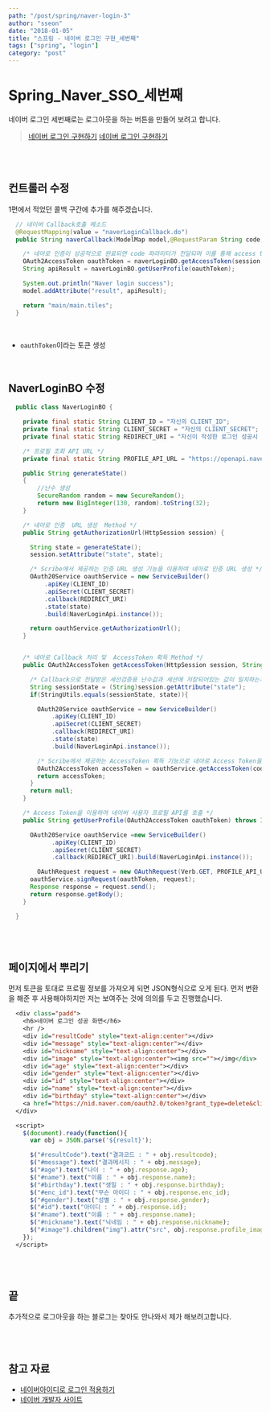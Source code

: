 ```yaml
---
path: "/post/spring/naver-login-3"
author: "sseon"
date: "2018-01-05"
title: "스프링 - 네이버 로그인 구현_세번째"
tags: ["spring", "login"]
category: "post"
---
```


# **Spring_Naver_SSO_세번째**

네이버 로그인 세번째로는 로그아웃을 하는 버튼을 만들어 보려고 합니다.
<br>

> [네이버 로그인 구현하기](https://seonhyungjo.github.io/Spring-NaverSSO_1/)
> [네이버 로그인 구현하기](https://seonhyungjo.github.io/Spring-NaverSSO_2/)

<br>
<br>

## 컨트롤러 수정

1편에서 적었던 콜백 구간에 추가를 해주겠습니다.

```java
  // 네이버 Callback호출 메소드
  @RequestMapping(value = "naverLoginCallback.do")
  public String naverCallback(ModelMap model,@RequestParam String code, @RequestParam String state, HttpSession session) throws IOException {

    /* 네아로 인증이 성공적으로 완료되면 code 파라미터가 전달되며 이를 통해 access token을 발급 */
    OAuth2AccessToken oauthToken = naverLoginBO.getAccessToken(session, code, state);
    String apiResult = naverLoginBO.getUserProfile(oauthToken);

    System.out.println("Naver login success");
    model.addAttribute("result", apiResult);

    return "main/main.tiles";
  }

```

<br>

- `oauthToken`이라는 토큰 생성

<br>

## NaverLoginBO 수정

```java
  public class NaverLoginBO {

    private final static String CLIENT_ID = "자신의 CLIENT_ID";
    private final static String CLIENT_SECRET = "자신의 CLIENT_SECRET";
    private final static String REDIRECT_URI = "자신이 작성한 로그인 성공시 url";

    /* 프로필 조회 API URL */
    private final static String PROFILE_API_URL = "https://openapi.naver.com/v1/nid/me";

    public String generateState()
    {
        //난수 생성
        SecureRandom random = new SecureRandom();
        return new BigInteger(130, random).toString(32);
    }

    /* 네아로 인증  URL 생성  Method */
    public String getAuthorizationUrl(HttpSession session) {

      String state = generateState();
      session.setAttribute("state", state);

      /* Scribe에서 제공하는 인증 URL 생성 기능을 이용하여 네아로 인증 URL 생성 */
      OAuth20Service oauthService = new ServiceBuilder()
          .apiKey(CLIENT_ID)
          .apiSecret(CLIENT_SECRET)
          .callback(REDIRECT_URI)
          .state(state)
          .build(NaverLoginApi.instance());

      return oauthService.getAuthorizationUrl();
    }


    /* 네아로 Callback 처리 및  AccessToken 획득 Method */
    public OAuth2AccessToken getAccessToken(HttpSession session, String code, String state) throws IOException{

      /* Callback으로 전달받은 세선검증용 난수값과 세션에 저장되어있는 값이 일치하는지 확인 */
      String sessionState = (String)session.getAttribute("state");
      if(StringUtils.equals(sessionState, state)){

        OAuth20Service oauthService = new ServiceBuilder()
            .apiKey(CLIENT_ID)
            .apiSecret(CLIENT_SECRET)
            .callback(REDIRECT_URI)
            .state(state)
            .build(NaverLoginApi.instance());

        /* Scribe에서 제공하는 AccessToken 획득 기능으로 네아로 Access Token을 획득 */
        OAuth2AccessToken accessToken = oauthService.getAccessToken(code);
        return accessToken;
      }
      return null;
    }

    /* Access Token을 이용하여 네이버 사용자 프로필 API를 호출 */
    public String getUserProfile(OAuth2AccessToken oauthToken) throws IOException{

      OAuth20Service oauthService =new ServiceBuilder()
            .apiKey(CLIENT_ID)
            .apiSecret(CLIENT_SECRET)
            .callback(REDIRECT_URI).build(NaverLoginApi.instance());

        OAuthRequest request = new OAuthRequest(Verb.GET, PROFILE_API_URL, oauthService);
      oauthService.signRequest(oauthToken, request);
      Response response = request.send();
      return response.getBody();
    }

  }

```

<br>
<br>

## 페이지에서 뿌리기

먼저 토큰을 토대로 프로필 정보를 가져오게 되면 JSON형식으로 오게 된다. 먼저 변환을 해준 후 사용해야하지만 저는 보여주는 것에 의의를 두고 진행했습니다.

```jsp
  <div class="padd">
    <h6>네이버 로그인 성공 화면</h6>
    <hr />
    <div id="resultCode" style="text-align:center"></div>
    <div id="message" style="text-align:center"></div>
    <div id="nickname" style="text-align:center"></div>
    <div id="image" style="text-align:center"><img src=""></img</div>
    <div id="age" style="text-align:center"></div>
    <div id="gender" style="text-align:center"></div>
    <div id="id" style="text-align:center"></div>
    <div id="name" style="text-align:center"></div>
    <div id="birthday" style="text-align:center"></div>
    <a href="https://nid.naver.com/oauth2.0/token?grant_type=delete&client_id=${id}&client_secret=${pw}&access_token=${token}&service_provider=NAVER">로그아웃</a>
  </div>

  <script>
    $(document).ready(function(){
      var obj = JSON.parse('${result}');

      $("#resultCode").text("결과코드 : " + obj.resultcode);
      $("#message").text("결과메시지 : " + obj.message);
      $("#age").text("나이 : " + obj.response.age);
      $("#name").text("이름 : " + obj.response.name);
      $("#birthday").text("생일 : " + obj.response.birthday);
      $("#enc_id").text("무슨 아이디 : " + obj.response.enc_id);
      $("#gender").text("성별 : " + obj.response.gender);
      $("#id").text("아이디 : " + obj.response.id);
      $("#name").text("이름 : " + obj.response.name);
      $("#nickname").text("닉네임 : " + obj.response.nickname);
      $("#image").children("img").attr("src", obj.response.profile_image);
    });
  </script>
```

<br>
<br>

## 끝

추가적으로 로그아웃을 하는 블로그는 찾아도 안나와서 제가 해보려고합니다.

<br>
<br>

## 참고 자료

- [네이버아이디로 로그인 적용하기](https://github.com/Blackseed/NaverLoginTutorial/wiki/Spring-MVC-%EB%A5%BC-%EC%9D%B4%EC%9A%A9%ED%95%98%EC%97%AC-%EB%84%A4%EC%9D%B4%EB%B2%84%EC%95%84%EC%9D%B4%EB%94%94%EB%A1%9C-%EB%A1%9C%EA%B7%B8%EC%9D%B8-%EC%A0%81%EC%9A%A9%ED%95%98%EA%B8%B0)
- [네이버 개발자 사이트](https://developers.naver.com/main/)
